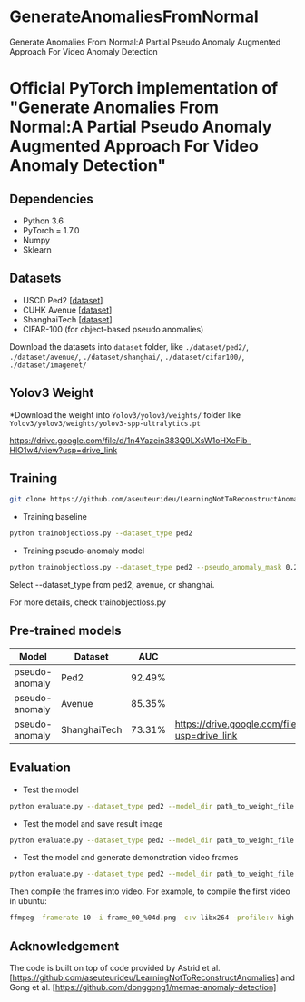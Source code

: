 # GenerateAnomaliesFromNormal
Generate Anomalies From Normal:A Partial Pseudo Anomaly Augmented Approach For Video Anomaly Detection

# Official PyTorch implementation of "Generate Anomalies From Normal:A Partial Pseudo Anomaly Augmented Approach For Video Anomaly Detection"

## Dependencies
* Python 3.6
* PyTorch = 1.7.0 
* Numpy
* Sklearn

## Datasets
* USCD Ped2 [[dataset](https://drive.google.com/file/d/1w1yNBVonKDAp8uxw3idQkUr-a9Gj8yu1/view?usp=sharing)]
* CUHK Avenue [[dataset](https://drive.google.com/file/d/1q3NBWICMfBPHWQexceKfNZBgUoKzHL-i/view?usp=sharing)]
* ShanghaiTech [[dataset](https://drive.google.com/file/d/1rE1AM11GARgGKf4tXb2fSqhn_sX46WKn/view?usp=sharing)]
* CIFAR-100 (for object-based pseudo anomalies)

Download the datasets into ``dataset`` folder, like ``./dataset/ped2/``, ``./dataset/avenue/``, ``./dataset/shanghai/``, ``./dataset/cifar100/``, ``./dataset/imagenet/``

## Yolov3 Weight
*Download the weight into ``Yolov3/yolov3/weights/`` folder like ``Yolov3/yolov3/weights/yolov3-spp-ultralytics.pt``

https://drive.google.com/file/d/1n4Yazein383Q9LXsW1oHXeFib-HlO1w4/view?usp=drive_link

## Training
```bash
git clone https://github.com/aseuteurideu/LearningNotToReconstructAnomalies](https://github.com/OctCjy/GenerateAnomaliesFromNormal
```

* Training baseline
```bash
python trainobjectloss.py --dataset_type ped2
```

* Training pseudo-anomaly model
```bash
python trainobjectloss.py --dataset_type ped2 --pseudo_anomaly_mask 0.2 --object_loss_weight 0.5 
```

Select --dataset_type from ped2, avenue, or shanghai.

For more details, check trainobjectloss.py


## Pre-trained models
| Model           | Dataset       | AUC           | Weight        |
| -------------- | ------------- | ------------- | ------------- | 
|pseudo-anomaly | Ped2          |   92.49%       |  |
|pseudo-anomaly | Avenue        |   85.35%       |  |
|pseudo-anomaly | ShanghaiTech  |   73.31%       | https://drive.google.com/file/d/11sANHschB1F9IB5jaCvBzB1yJpSp9RD_/view?usp=drive_link |

## Evaluation
* Test the model
```bash
python evaluate.py --dataset_type ped2 --model_dir path_to_weight_file.pth
```
* Test the model and save result image
```bash
python evaluate.py --dataset_type ped2 --model_dir path_to_weight_file.pth --img_dir folder_path_to_save_image_results
```
* Test the model and generate demonstration video frames
```bash
python evaluate.py --dataset_type ped2 --model_dir path_to_weight_file.pth --vid_dir folder_path_to_save_video_results
```
Then compile the frames into video. For example, to compile the first video in ubuntu:
```bash
ffmpeg -framerate 10 -i frame_00_%04d.png -c:v libx264 -profile:v high -crf 20 -pix_fmt yuv420p video_00.mp4
```


## Acknowledgement
The code is built on top of code provided by Astrid et al. [https://github.com/aseuteurideu/LearningNotToReconstructAnomalies] and Gong et al. [https://github.com/donggong1/memae-anomaly-detection]
